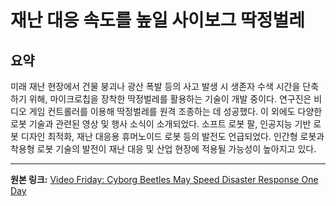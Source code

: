 # 재난 대응 속도를 높일 사이보그 딱정벌레

## 요약
미래 재난 현장에서 건물 붕괴나 광산 폭발 등의 사고 발생 시 생존자 수색 시간을 단축하기 위해, 마이크로칩을 장착한 딱정벌레를 활용하는 기술이 개발 중이다.  연구진은 비디오 게임 컨트롤러를 이용해 딱정벌레를 원격 조종하는 데 성공했다.  이 외에도 다양한 로봇 기술과 관련된 영상 및 행사 소식이 소개되었다.  소프트 로봇 팔, 인공지능 기반 로봇 디자인 최적화, 재난 대응용 휴머노이드 로봇 등의 발전도 언급되었다.  인간형 로봇과 착용형 로봇 기술의 발전이 재난 대응 및 산업 현장에 적용될 가능성이 높아지고 있다.

---

**원본 링크:** [Video Friday: Cyborg Beetles May Speed Disaster Response One Day](https://spectrum.ieee.org/video-friday-cyborg-beetles)
